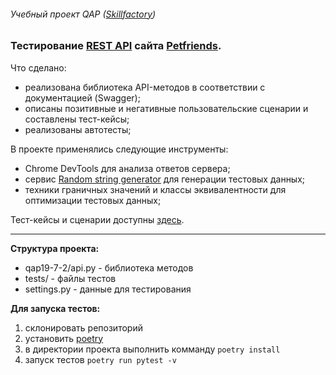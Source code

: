 ###### Учебный проект QAP ([Skillfactory](https://skillfactory.ru))
### Тестирование [REST API](https://petfriends.skillfactory.ru/apidocs/#/) сайта [Petfriends](https://petfriends.skillfactory.ru).  

Что сделано:
- реализована библиотека API-методов в соответствии с документацией (Swagger);
- описаны позитивные и негативные пользовательские сценарии и составлены тест-кейсы;
- реализованы автотесты;

В проекте применялись следующие инструменты:
- Chrome DevTools для анализа ответов сервера;
- сервис [Random string generator](http://www.unit-conversion.info/texttools/random-string-generator/) для генерации тестовых данных;
- техники граничных значений и классы эквивалентности для оптимизации тестовых данных;

Тест-кейсы и сценарии доступны [здесь](https://docs.google.com/spreadsheets/d/1R-QJppMTwIR1tBF9a4v1Fets-pBpRIr9svnTjgOEfCY/edit?usp=sharing).
***
**Структура проекта:**
+ qap19-7-2/api.py - библиотека методов
+ tests/ - файлы тестов
+ settings.py - данные для тестирования

**Для запуска тестов:**
1. склонировать репозиторий
1. установить [poetry](https://python-poetry.org/)
2. в директории проекта выполнить комманду `poetry install`
3. запуск тестов `poetry run pytest -v`
